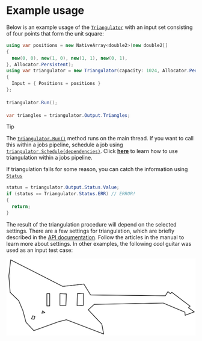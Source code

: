 # Example usage

Below is an example usage of the [`Triangulator`][triangulator] with an input set consisting of four points that form the unit square:

```csharp
using var positions = new NativeArray<double2>(new double2[]
{
  new(0, 0), new(1, 0), new(1, 1), new(0, 1),
}, Allocator.Persistent);
using var triangulator = new Triangulator(capacity: 1024, Allocator.Persistent)
{
  Input = { Positions = positions }
};

triangulator.Run();

var triangles = triangulator.Output.Triangles;
```

> [!TIP]  
> The [`triangulator.Run()`][run] method runs on the main thread.
> If you want to call this within a jobs pipeline, schedule a job using [`triangulator.Schedule(dependencies)`][schedule].
> Click [**here**](xref:example-unity-jobs) to learn how to use triangulation within a jobs pipeline.

If triangulation fails for some reason, you can catch the information using [`Status`][status]

```csharp
status = triangulator.Output.Status.Value;
if (status == Triangulator.Status.ERR) // ERROR!
{
  return;
}
```

The result of the triangulation procedure will depend on the selected settings.
There are a few settings for triangulation, which are briefly described in the [API documentation][settings].
Follow the articles in the manual to learn more about settings.
In other examples, the following *cool* guitar was used as an input test case:

![guitar-light](../../images/guitar-light.svg)

[triangulator]: xref:andywiecko.BurstTriangulator.Triangulator
[settings]: xref:andywiecko.BurstTriangulator.TriangulationSettings
[run]: xref:andywiecko.BurstTriangulator.Triangulator.Run
[schedule]: xref:andywiecko.BurstTriangulator.Triangulator.Schedule(Unity.Jobs.JobHandle)
[status]: xref:andywiecko.BurstTriangulator.OutputData`1.Status
